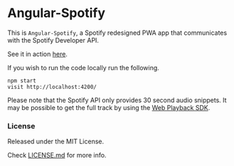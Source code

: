 # Angular-Spotify 

This is `Angular-Spotify`, a Spotify redesigned PWA app that communicates with the Spotify Developer API.

See it in action [here](https://spotify-78866.web.app/).


If you wish to run the code locally run the following.

```
npm start
visit http://localhost:4200/
```

Please note that the Spotify API only provides 30 second audio snippets. It may be possible to get the full track by using the [Web Playback SDK](https://beta.developer.spotify.com/documentation/web-playback-sdk/).



### License

Released under the MIT License. 

Check [LICENSE.md](https://github.com/deepumoses/angular-spotify/blob/master/LICENSE) for more info.
